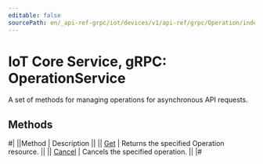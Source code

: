 ```yaml
---
editable: false
sourcePath: en/_api-ref-grpc/iot/devices/v1/api-ref/grpc/Operation/index.md
---
```


# IoT Core Service, gRPC: OperationService

A set of methods for managing operations for asynchronous API requests.

## Methods

#|
||Method | Description ||
|| [Get](get.md) | Returns the specified Operation resource. ||
|| [Cancel](cancel.md) | Cancels the specified operation. ||
|#